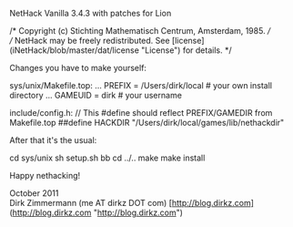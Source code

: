 NetHack Vanilla 3.4.3 with patches for Lion

/* Copyright (c) Stichting Mathematisch Centrum, Amsterdam, 1985. */  
/* NetHack may be freely redistributed.  See [license] (iNetHack/blob/master/dat/license "License") for details. */  

Changes you have to make yourself:

sys/unix/Makefile.top:
...
PREFIX	 = /Users/dirk/local # your own install directory
...
GAMEUID  = dirk # your username

include/config.h:
// This #define should reflect PREFIX/GAMEDIR from Makefile.top
##define HACKDIR "/Users/dirk/local/games/lib/nethackdir"

After that it's the usual:

cd sys/unix
sh setup.sh bb
cd ../..
make
make install

Happy nethacking!

October 2011  
Dirk Zimmermann (me AT dirkz DOT com) [http://blog.dirkz.com] (http://blog.dirkz.com "http://blog.dirkz.com")
